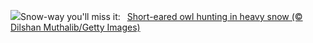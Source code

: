 ![](https://www.bing.com/th?id=OHR.FlyingOwl_EN-US8779625388_UHD.jpg&w=1000)Snow-way you'll miss it:&nbsp;&ensp;[Short-eared owl hunting in heavy snow (© Dilshan Muthalib/Getty Images)](https://www.bing.com/th?id=OHR.FlyingOwl_EN-US8779625388_UHD.jpg)
<br><br/>

